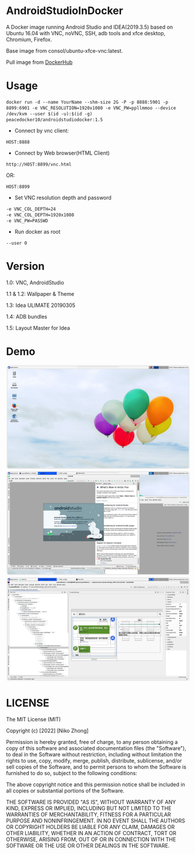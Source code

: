 # AndroidStudioInDocker
A Docker image running Android Studio and IDEA(2019.3.5) based on Ubuntu 16.04 with VNC, noVNC, SSH, adb tools and xfce desktop, Chromium, Firefox.

Base image from consol/ubuntu-xfce-vnc:latest.

Pull image from [DockerHub](https://hub.docker.com/r/peacedocker10/androidstudiodocker)

# Usage
```
docker run -d --name YourName --shm-size 2G -P -p 8888:5901 -p 8899:6901 -e VNC_RESOLUTION=1920x1080 -e VNC_PW=ppllmmoo --device /dev/kvm --user $(id -u):$(id -g) peacedocker10/androidstudiodocker:1.5
```

- Connect by vnc client:

```
HOST:8888
```

- Connect by Web browser(HTML Client)

```
http://HOST:8899/vnc.html
```

OR:

```
HOST:8899
```

- Set VNC resolution depth and password

```
-e VNC_COL_DEPTH=24
-e VNC_COL_DEPTH=1920x1080
-e VNC_PW=PASSWD
```

- Run docker as root

```
--user 0
```

# Version

1.0: VNC, AndroidStudio

1.1 & 1.2: Wallpaper & Theme

1.3: Idea ULIMATE 20190305

1.4: ADB bundles

1.5: Layout Master for Idea

# Demo
![](https://github.com/NasdaqGodzilla/AndroidStudioInDocker/blob/new/desktop.png?raw=true)
![](https://github.com/NasdaqGodzilla/AndroidStudioInDocker/blob/new/as.png?raw=true)
![](https://github.com/NasdaqGodzilla/AndroidStudioInDocker/blob/new/layoutmaster.png?raw=true)

# LICENSE
The MIT License (MIT)

Copyright (c) [2022] [Niko Zhong]

Permission is hereby granted, free of charge, to any person obtaining a copy of
this software and associated documentation files (the "Software"), to deal in
the Software without restriction, including without limitation the rights to
use, copy, modify, merge, publish, distribute, sublicense, and/or sell copies of
the Software, and to permit persons to whom the Software is furnished to do so,
subject to the following conditions:

The above copyright notice and this permission notice shall be included in all
copies or substantial portions of the Software.

THE SOFTWARE IS PROVIDED "AS IS", WITHOUT WARRANTY OF ANY KIND, EXPRESS OR
IMPLIED, INCLUDING BUT NOT LIMITED TO THE WARRANTIES OF MERCHANTABILITY, FITNESS
FOR A PARTICULAR PURPOSE AND NONINFRINGEMENT. IN NO EVENT SHALL THE AUTHORS OR
COPYRIGHT HOLDERS BE LIABLE FOR ANY CLAIM, DAMAGES OR OTHER LIABILITY, WHETHER
IN AN ACTION OF CONTRACT, TORT OR OTHERWISE, ARISING FROM, OUT OF OR IN
CONNECTION WITH THE SOFTWARE OR THE USE OR OTHER DEALINGS IN THE SOFTWARE.
